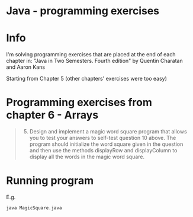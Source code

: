 # Java - programming exercises

# Info

I'm solving programming exercises that are placed at the end of each chapter in:
"Java in Two Semesters. Fourth edition" by Quentin Charatan and Aaron Kans

Starting from Chapter 5 (other chapters' exercises were too easy)

# Programming exercises from chapter 6 - Arrays

> 5. Design and implement a magic word square program that allows you to test your
> answers to self-test question 10 above. The program should initialize the word
> square given in the question and then use the methods displayRow and
> displayColumn to display all the words in the magic word square.

# Running program

E.g.

```bash
java MagicSquare.java
```
